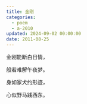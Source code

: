 ```yaml
---
title: 金刚
categories:
  - poem
  - a-2010
updated: 2024-09-02 00:00:00
date: 2011-08-25
---
```


金刚能断白日情，

般若难解午夜梦。

身如家犬约形迹，

心似野马践西东。
